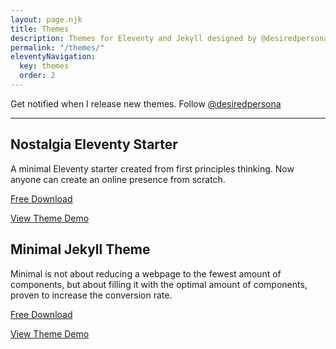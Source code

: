 ```yaml
---
layout: page.njk
title: Themes
description: Themes for Eleventy and Jekyll designed by @desiredpersona
permalink: "/themes/"
eleventyNavigation:
  key: themes
  order: 2
---
```


Get notified when I release new themes. Follow [@desiredpersona](https://twitter.com/desiredpersona)

---

## Nostalgia Eleventy Starter

A minimal Eleventy starter created from first principles thinking. Now anyone can create an online presence from scratch.

[Free Download](https://github.com/desiredpersona/nostalgia)

[View Theme Demo](/)

## Minimal Jekyll Theme

Minimal is not about reducing a webpage to the fewest amount of components, but about filling it with the optimal amount of components, proven to increase the conversion rate.

[Free Download](https://github.com/desiredpersona/minimal-jekyll-theme)

[View Theme Demo](https://desiredpersona.github.io/minimal-jekyll-theme/)
